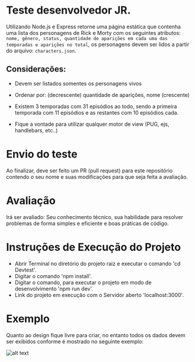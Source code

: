 # Teste desenvolvedor JR.

Utilizando Node.js e Express retorne uma página estática que contenha uma lista dos personagens de Rick e Morty com os seguintes atributos: `nome, gênero, status, quantidade de aparições em cada uma das temporadas e aparições no total`, os personagens devem ser lidos a partir do arquivo: `characters.json`.

## Considerações:

- Devem ser listados somentes os personagens vivos

- Ordenar por: (decrescente) quantidade de aparições, nome (crescente)

- Existem 3 temporadas com 31 episódios ao todo, sendo a primeira temporada com 11 episódios e as restantes com 10 episódios cada.

- Fique a vontade para utilizar qualquer motor de view (PUG, ejs, handlebars, etc..)

# Envio do teste

Ao finalizar, deve ser feito um PR (pull request) para este repositório contendo o seu nome e suas modificações para que seja feita a avaliação.

# Avaliação

Irá ser avaliado: Seu conhecimento técnico, sua habilidade para resolver problemas de forma simples e eficiente e boas práticas de código.

# Instruções de Execução do Projeto

- Abrir Terminal no diretório do projeto raiz e executar o comando 'cd Devtest'.
- Digitar o comando 'npm install'.
- Digitar o comando, para executar o projeto em modo de desenvolvimento 'npm run dev'.
- Link do projeto em execução com o Servidor aberto 'localhost:3000'.

# Exemplo

Quanto ao design fique livre para criar, no entanto todos os dados devem ser exibidos conforme é mostrado no seguinte exemplo:

![alt text](/example.png)
